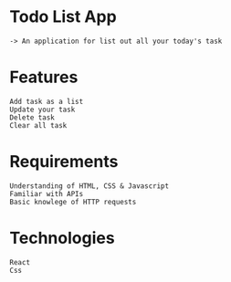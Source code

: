 # Todo List App 
    -> An application for list out all your today's task

# Features

    Add task as a list
    Update your task 
    Delete task
    Clear all task

# Requirements
    Understanding of HTML, CSS & Javascript
    Familiar with APIs
    Basic knowlege of HTTP requests
    
# Technologies
    React
    Css
    
